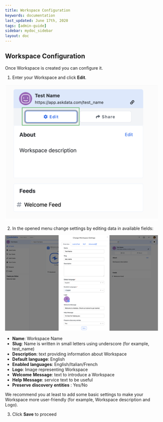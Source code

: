 ```yaml
---
title: Workspace Configuration
keywords: documentation
last_updated: June 17th, 2020
tags: [admin-guide]
sidebar: mydoc_sidebar
layout: doc
---
```


## Workspace Configuration


Once Workspace is created you can configure it.

1. Enter your Workspace and click **Edit**.

<img src="/media/admin-guide/w_5.png" class="image-doc p-3">

2. In the opened menu change settings by editing data in available fields:

<img src="/media/admin-guide/w_6.png" class="image-doc p-3">

 - **Name**: Workspace Name
 - **Slug**: Name is written in small letters using underscore (for example, test_name)
 - **Description**: text providing information about Workspace
 - **Default** **language**: English
 - **Enabled** **languages**: English/Italian/French
 - **Logo**: Image representing Workspace
 - **Welcome** **Message**: text to introduce a Workspace
 - **Help** **Message**: service text to be useful 
 - **Preserve** **discovery** **entities** : Yes/No

We recommend you at least to add some basic settings to make your Workspace more user-friendly (for example, Workspace description and Logo).

3. Click **Save** to proceed

